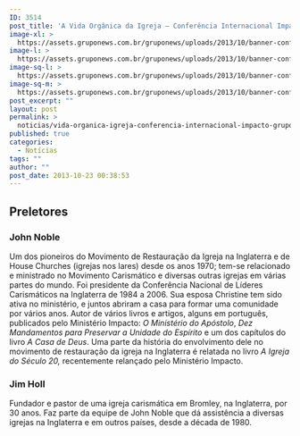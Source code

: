 ```yaml
---
ID: 3514
post_title: 'A Vida Orgânica da Igreja – Conferência Internacional Impacto &#8211; GrupoNews'
image-xl: >
  https://assets.gruponews.com.br/gruponews/uploads/2013/10/banner-conferencia-2013.jpg
image-l: >
  https://assets.gruponews.com.br/gruponews/uploads/2013/10/banner-conferencia-2013-1280x503.jpg
image-sq-l: >
  https://assets.gruponews.com.br/gruponews/uploads/2013/10/banner-conferencia-2013-1280x503.jpg
image-sq-m: >
  https://assets.gruponews.com.br/gruponews/uploads/2013/10/banner-conferencia-2013-720x503.jpg
post_excerpt: ""
layout: post
permalink: >
  noticias/vida-organica-igreja-conferencia-internacional-impacto-gruponews.html
published: true
categories:
  - Notícias
tags: ""
author: ""
post_date: 2013-10-23 00:38:53
---
```

<h2>Preletores<b><br clear="all" /></b></h2>
<h3>John Noble</h3>
<b></b>Um dos pioneiros do Movimento de Restauração da Igreja na Inglaterra e de House Churches (igrejas nos lares) desde os anos 1970; tem-se relacionado e ministrado no Movimento Carismático e diversas outras igrejas em várias partes do mundo. Foi presidente da Conferência Nacional de Líderes Carismáticos na Inglaterra de 1984 a 2006. Sua esposa Christine tem sido ativa no ministério, e juntos abriram a casa para formar uma comunidade por vários anos.<b>&nbsp;</b>Autor de vários livros e artigos, alguns em português, publicados pelo Ministério Impacto:&nbsp;<i>O Ministério do Apóstolo</i>,&nbsp;<i>Dez Mandamentos para Preservar a Unidade do Espírito</i>&nbsp;e um dos capítulos do livro&nbsp;<i>A Casa de Deus</i>. Uma parte da história do envolvimento dele no movimento de restauração da igreja na Inglaterra é relatada no livro&nbsp;<i>A Igreja do Século 20,</i>&nbsp;recentemente relançado pelo Ministério Impacto.
<h3>Jim Holl</h3>
Fundador e pastor de uma igreja carismática em Bromley, na Inglaterra, por 30 anos. Faz parte da equipe de John Noble que dá assistência a diversas igrejas na Inglaterra e em outros países, desde a década de 1980.